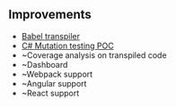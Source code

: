 ## Improvements

* [Babel transpiler](https://github.com/stryker-mutator/stryker/tree/master/packages/stryker-babel-transpiler#stryker-babel-plugin) <!--.element target="_blank"-->
* [C# Mutation testing POC](https://github.com/infosupport/stryker-net) <!--.element target="_blank"-->
* ~Coverage analysis on transpiled code
* ~Dashboard
* ~Webpack support
* ~Angular support
* ~React support